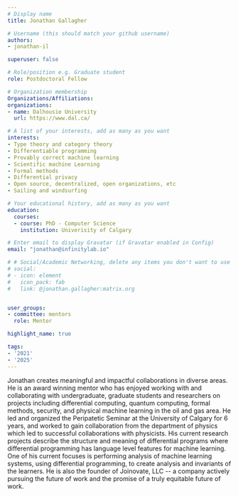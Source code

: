 ```yaml
---
# Display name
title: Jonathan Gallagher

# Username (this should match your github username)
authors:
- jonathan-il

superuser: false

# Role/position e.g. Graduate student
role: Postdoctoral Fellow

# Organization membership
Organizations/Affiliations:
organizations:
- name: Dalhousie University
  url: https://www.dal.ca/

# A list of your interests, add as many as you want
interests:
- Type theory and category theory
- Differentiable programming
- Provably correct machine learning
- Scientific machine Learning
- Formal methods
- Differential privacy
- Open source, decentralized, open organizations, etc
- Sailing and windsurfing

# Your educational history, add as many as you want
education:
  courses:
  - course: PhD - Computer Science
    institution: Univerisity of Calgary

# Enter email to display Gravatar (if Gravatar enabled in Config)
email: "jonathan@infinitylab.io"

# # Social/Academic Networking, delete any items you don't want to use
# social:
# - icon: element
#   icon_pack: fab
#   link: @jonathan.gallagher:matrix.org


user_groups:
- committee: mentors
  role: Mentor

highlight_name: true

tags:
- '2021'
- '2025'
---
```

Jonathan creates meaningful and impactful collaborations in diverse areas.  He is an award winning mentor who has enjoyed working with and collaborating with undergraduate, graduate students and researchers on projects including differential computing, quantum computing, formal methods, security, and physical machine learning in the oil and gas area.  He led and organized the Peripatetic Seminar at the University of Calgary for 6 years, and worked to gain collaboration from the department of physics which led to successful collaborations with physicists.  His current research projects describe the structure and meaning of differential programs where differential programming has language level features for machine learning.  One of his current focuses is performing analysis of machine learning systems, using differential programming, to create analysis and invariants of the learners.  He is also the founder of Joinovate, LLC -- a company actively pursuing the future of work and the promise of a truly equitable future of work.

